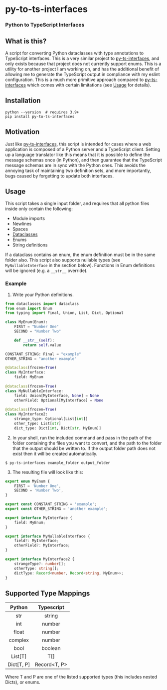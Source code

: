 # py-to-ts-interfaces
### Python to TypeScript Interfaces

## What is this?

A script for converting Python dataclasses with type annotations to TypeScript interfaces. This is a very similar 
project to [py-ts-interfaces](https://github.com/cs-cordero/py-ts-interfaces), and only exists because that project 
does not currently support enums. This is a utility for another project I am working on, and has the 
additional benefit of allowing me to generate the TypeScript output in compliance with my eslint configuration. This 
is a much more primitive approach compared to [py-ts-interfaces](https://github.com/cs-cordero/py-ts-interfaces) which 
comes with certain limitations (see [Usage](#Usage) for details).

## Installation

```
python --version  # requires 3.9+
pip install py-to-ts-interfaces
```

## Motivation

Just like [py-ts-interfaces](https://github.com/cs-cordero/py-ts-interfaces), this script is intended for cases 
where a web application is composed of a Python server and a TypeScript client. Setting up a language translator 
like this means that it is possible to define the message schemas once (in Python), and then guarantee that the 
TypeScript message schemas are in sync with the Python ones. This avoids the annoying task of maintaining two 
definition sets, and more importantly, bugs caused by forgetting to update both interfaces.

## Usage

This script takes a single input folder, and requires that all python files inside only contain the following:
- Module imports
- Newlines
- Spaces
- [Dataclasses](https://docs.python.org/3/library/dataclasses.html)
- Enums
- String definitions

If a dataclass contains an enum, the enum definition must be in the same folder also. 
This script also supports nullable types (see `MyNullableInterface` in the section below).
Functions in Enum definitions will be ignored (e.g. a `__str__` override).

### Example

1. Write your Python definitions.

```python
from dataclasses import dataclass
from enum import Enum
from typing import Final, Union, List, Dict, Optional

class MyEnum(Enum):
    FIRST = "Number One"
    SECOND = "Number Two"

    def __str__(self):
        return self.value

CONSTANT_STRING: Final = "example"
OTHER_STRING = "another example"

@dataclass(frozen=True)
class MyInterface:
    field: MyEnum
    
@dataclass(frozen=True)
class MyNullableInterface:
    field: Union[MyInterface, None] = None
    otherField: Optional[MyInterface] = None
    
@dataclass(frozen=True)
class MyInterface2:
    strange_type: Optional[List[int]]
    other_type: List[str]
    dict_type: Dict[int, Dict[str, MyEnum]]

```

2. In your shell, run the included command and pass in the path of the folder containing the files you want to convert, 
   and the path to the folder that the output should be written to. If the output folder path does not exist then it 
   will be created automatically. 
```
$ py-ts-interfaces example_folder output_folder
```

3. The resulting file will look like this:
```typescript
export enum MyEnum {
    FIRST = 'Number One',
    SECOND = 'Number Two',
}

export const CONSTANT_STRING = 'example';
export const OTHER_STRING = 'another example';

export interface MyInterface {
    field: MyEnum;
}

export interface MyNullableInterface {
    field?: MyInterface;
    otherField?: MyInterface;
}

export interface MyInterface2 {
    strangeType?: number[];
    otherType: string[];
    dictType: Record<number, Record<string, MyEnum>>;
}

```

## Supported Type Mappings

|    Python    |  Typescript  |
|:------------:|:------------:|
|     str      |    string    |
|     int      |    number    |
|    float     |    number    |
|   complex    |    number    |
|     bool     |   boolean    |
|   List[T]    |     T[]      |
|  Dict[T, P]  | Record<T, P> |

Where T and P are one of the listed supported types (this includes nested Dicts), or enums. 